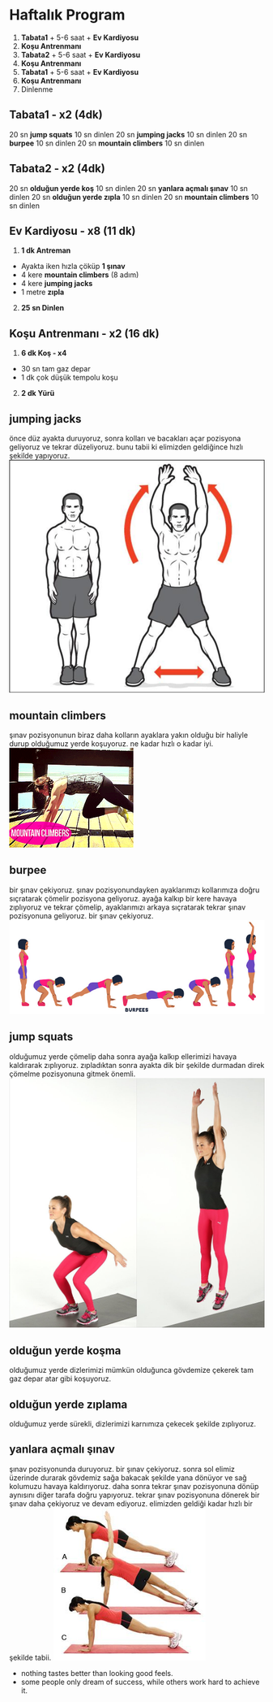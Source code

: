 # Haftalık Program

 1. **Tabata1** + 5-6 saat + **Ev Kardiyosu**
 2. **Koşu Antrenmanı**
 3. **Tabata2** + 5-6 saat + **Ev Kardiyosu**
 4. **Koşu Antrenmanı**
 5. **Tabata1** + 5-6 saat + **Ev Kardiyosu**
 6. **Koşu Antrenmanı**
 7. Dinlenme



## Tabata1 - x2 (4dk)
20 sn **jump squats** 10 sn dinlen
20 sn **jumping jacks** 10 sn dinlen
20 sn **burpee** 10 sn dinlen
20 sn **mountain climbers** 10 sn dinlen

## Tabata2 - x2 (4dk)
20 sn **olduğun yerde koş** 10 sn dinlen
20 sn **yanlara açmalı şınav** 10 sn dinlen
20 sn **olduğun yerde zıpla** 10 sn dinlen
20 sn **mountain climbers** 10 sn dinlen

## Ev Kardiyosu - x8 (11 dk)

1. **1 dk Antreman**
  - Ayakta iken hızla çöküp **1 şınav** 
  - 4 kere **mountain climbers**  (8 adım)
  - 4 kere **jumping jacks**
  - 1 metre **zıpla**
2. **25 sn Dinlen**



## Koşu Antrenmanı - x2 (16 dk)  
1.  **6 dk  Koş - x4**
  - 30 sn tam gaz depar
  - 1 dk çok düşük tempolu koşu  
2.  **2 dk Yürü**



## jumping jacks
önce düz ayakta duruyoruz, sonra kolları ve bacakları açar pozisyona geliyoruz ve tekrar düzeliyoruz. bunu tabii ki elimizden geldiğince hızlı şekilde yapıyoruz. ![enter image description here](https://raw.githubusercontent.com/mkaraca/weekly-sports-program/main/image/jumping-jacks.png)


## mountain climbers
şınav pozisyonunun biraz daha kolların ayaklara yakın olduğu bir haliyle durup olduğumuz yerde koşuyoruz. ne kadar hızlı o kadar iyi. 
![enter image description here](https://raw.githubusercontent.com/mkaraca/weekly-sports-program/main/image/mountain-climbers.gif)

## burpee
bir şınav çekiyoruz. şınav pozisyonundayken ayaklarımızı kollarımıza doğru sıçratarak çömelir pozisyona geliyoruz. ayağa kalkıp bir kere havaya zıplıyoruz ve tekrar çömelip, ayaklarımızı arkaya sıçratarak tekrar şınav pozisyonuna geliyoruz. bir şınav çekiyoruz.
![enter image description here](https://raw.githubusercontent.com/mkaraca/weekly-sports-program/main/image/burpee.jpg)


## jump squats
olduğumuz yerde çömelip daha sonra ayağa kalkıp ellerimizi havaya kaldırarak zıplıyoruz. zıpladıktan sonra ayakta dik bir şekilde durmadan direk çömelme pozisyonuna gitmek önemli.
![enter image description here](https://raw.githubusercontent.com/mkaraca/weekly-sports-program/main/image/jump-squats.jpg)

## olduğun yerde koşma
olduğumuz yerde dizlerimizi mümkün olduğunca gövdemize çekerek tam gaz depar atar gibi koşuyoruz.

## olduğun yerde zıplama
olduğumuz yerde sürekli, dizlerimizi karnımıza çekecek şekilde zıplıyoruz.

## yanlara açmalı şınav
şınav pozisyonunda duruyoruz. bir şınav çekiyoruz. sonra sol elimiz üzerinde durarak gövdemiz sağa bakacak şekilde yana dönüyor ve sağ kolumuzu havaya kaldırıyoruz. daha sonra tekrar şınav pozisyonuna dönüp aynısını diğer tarafa doğru yapıyoruz. tekrar şınav pozisyonuna dönerek bir şınav daha çekiyoruz ve devam ediyoruz. elimizden geldiği kadar hızlı bir şekilde tabii.
![enter image description here](https://raw.githubusercontent.com/mkaraca/weekly-sports-program/main/image/yanlara-acmali-sinav.jpg)


 - nothing tastes better than looking good feels.
 - some people only dream of success, while others work hard to achieve
   it.
